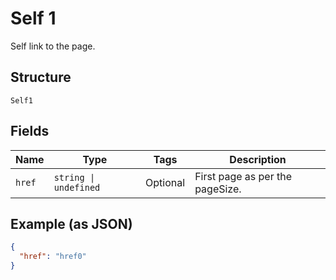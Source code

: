 
# Self 1

Self link to the page.

## Structure

`Self1`

## Fields

| Name | Type | Tags | Description |
|  --- | --- | --- | --- |
| `href` | `string \| undefined` | Optional | First page as per the pageSize. |

## Example (as JSON)

```json
{
  "href": "href0"
}
```

